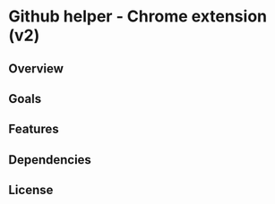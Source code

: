 # Github helper - Chrome extension (v2)

## Overview

## Goals

## Features

## Dependencies

## License